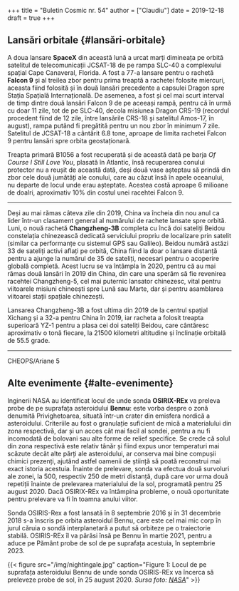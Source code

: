 +++
title = "Buletin Cosmic nr. 54"
author = ["Claudiu"]
date = 2019-12-18
draft = true
+++

## Lansări orbitale {#lansări-orbitale}

A doua lansare **SpaceX** din această lună a urcat marți dimineața pe orbită satelitul de telecomunicații JCSAT-18 de pe rampa SLC-40 a complexului spațial Cape Canaveral, Florida. A fost a 77-a lansare pentru o rachetă **Falcon 9** și al treilea zbor pentru prima treaptă a rachetei folosite miercuri, aceasta fiind folosită și în două lansări precedente a capsulei Dragon spre Stația Spațială Internațională. De asemenea, a fost și cel mai scurt interval de timp dintre două lansări Falcon 9 de pe aceeași rampă, pentru că în urmă cu doar 11 zile, tot de pe SLC-40, decola misiunea Dragon CRS-19 (recordul procedent fiind de 12 zile, între lansările CRS-18 și satelitul Amos-17, în august), rampa putând fi pregătită pentru un nou zbor în minimum 7 zile. Satelitul de JCSAT-18 a cântărit 6.8 tone, aproape de limita rachetei Falcon 9 pentru lansări spre orbita geostaționară.

Treapta primară B1056 a fost recuperată și de această dată pe barja _Of Course I Still Love You_, plasată în Atlantic, însă recuperarea conului protector nu a reușit de această dată, deși două vase așteptau să prindă din zbor cele două jumătăți ale conului, care au căzut însă în apele oceanului, nu departe de locul unde erau așteptate. Acestea costă aproape 6 milioane de doalri, aproximativ 10% din costul unei racehtei Falcon 9.

---

Deși au mai rămas câteva zile din 2019, China va încheia din nou anul ca lider într-un clasament general al numărului de rachete lansate spre orbită. Luni, o nouă rachetă **Changzheng-3B** completa cu încă doi sateliți Beidou constelația chinezească dedicată serviciului propriu de localizare prin satelit (similar ca performanțe cu sistemul GPS sau Galileo). Beidou numără astăzi 33 de sateliți activi aflați pe orbită, China fiind la doar o lansare distanță pentru a ajunge la numărul de 35 de sateliți, necesari pentru o acoperire globală completă. Acest lucru se va întâmpla în 2020, pentru că au mai rămas două lansări în 2019 din China, din care una sperăm să fie revenirea racehtei Changzheng-5, cel mai puternic lansator chinezesc, vital pentru viitoarele misiuni chineești spre Lună sau Marte, dar și pentru asamblarea viitoarei stații spațiale chinezești.

Lansarea Changzheng-3B a fost ultima din 2019 de la centrul spațial Xichang și a 32-a pentru China în 2019, iar racheta a folosit treapta superioară YZ-1 pentru a plasa cei doi sateliți Beidou, care cântăresc aproximativ o tonă fiecare, la 21500 kilometri altitudine și înclinație orbitală de 55.5 grade.

---

CHEOPS/Ariane 5


## Alte evenimente {#alte-evenimente}

Inginerii NASA au identificat locul de unde sonda **OSIRIX-REx** va preleva probe de pe suprafața asteroidului **Bennu**: este vorba despre o zonă denumită Privighetoarea, situată într-un crater din emisfera nordică a asteroidului. Criteriile au fost o granulație suficient de mică a materialului din zona respectivă, dar și un acces cât mai facil al sondei, pentru a nu fi incomodată de bolovani sau alte forme de relief specifice. Se crede că solul din zona respectivă este relativ tânăr și fiind expus unor temperaturi mai scăzute decât alte părți ale asteroidului, ar conserva mai bine compușii chimici prezenți, ajutând astfel oamenii de știință să poată reconstrui mai exact istoria acestuia. Înainte de prelevare, sonda va efectua două survoluri ale zonei, la 500, respectiv 250 de metri distanță, după care vor urma două repetiții înainte de prelevarea materialului de la sol, programată pentru 25 august 2020. Dacă OSIRIX-REx va întâmpina probleme, o nouă oportunitate pentru prelevare va fi în toamna anului viitor.

Sonda OSIRIS-Rex a fost lansată în 8 septembrie 2016 și în 31 decembrie 2018 s-a înscris pe orbita asteroidul Bennu, care este cel mai mic corp în jurul căruia o sondă interplanetară a putut să orbiteze pe o traiectorie stabilă. OSIRIS-REx îl va părăsi însă pe Bennu în martie 2021, pentru a aduce pe Pământ probe de sol de pe suprafața acestuia, în septembrie 2023.

{{< figure src="/img/nightingale.jpg" caption="Figure 1: Locul de pe suprafața asteroidului Bennu de unde sonda OSIRIS-REx va încerca să preleveze probe de sol, în 25 august 2020. _Sursa foto: [NASA](https://www.nasa.gov/press-release/x-marks-the-spot-nasa-selects-site-for-asteroid-sample-collection/)_" >}}